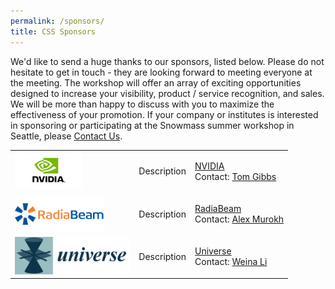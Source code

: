 ```yaml
---
permalink: /sponsors/
title: CSS Sponsors
---
```


We'd like to send a huge thanks to our sponsors, listed below. Please do not hesitate to get in touch - they are looking forward to meeting everyone at the meeting. The workshop will offer an array of exciting opportunities designed to increase your visibility, product / service recognition, and sales. We will be more than happy to discuss with you to maximize the effectiveness of your promotion. If your company or institutes is interested in sponsoring or participating at the Snowmass summer workshop in Seattle, please <a href="mailto:snowmass-loc2022@uw.edu">Contact Us</a>.


<table>
 <tr>
   <td> <img src="/assets/images/nvidia-logo.png" style="height: 60px"/> </td>
   <td> Description </td>
   <td> <a href="https://www.nvidia.com">NVIDIA</a> <br> Contact: <a href="mailto:tgibbs@nvidia.com">Tom Gibbs</a> </td> 
  </tr>
  <tr>
   <td> <img src="/assets/images/RadiaBeamLogo.png"  style="height: 60px"/> </td>
   <td> Description </td>
   <td> <a href="https://radiabeam.com/">RadiaBeam</a> <br> Contact: <a href="mailto:murokh@radiabeam.com">Alex Murokh</a> </td> 
  </tr>
  <tr> 
   <td> <img src="/assets/images/universe-logo.png" style="height: 60px"/> </td>
   <td> Description </td>
   <td> <a href="https://www.mdpi.com/journal/universe">Universe</a> <br> Contact: <a href="mailto:weina.li@mdpi.com">Weina Li</a> </td> 
  </tr>
</table>
